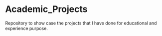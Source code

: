 # Academic_Projects
Repository to show case the projects that I have done for educational and experience purpose.
